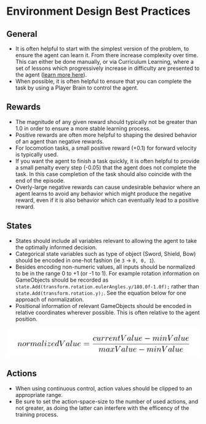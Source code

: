 # Environment Design Best Practices

## General
* It is often helpful to start with the simplest version of the problem, to ensure the agent can learn it. From there increase
complexity over time. This can either be done manually, or via Curriculum Learning, where a set of lessons which progressively increase in difficulty are presented to the agent ([learn more here](../docs/curriculum.md)).
* When possible, it is often helpful to ensure that you can complete the task by using a Player Brain to control the agent.

## Rewards
* The magnitude of any given reward should typically not be greater than 1.0 in order to ensure a more stable learning process.
* Positive rewards are often more helpful to shaping the desired behavior of an agent than negative rewards.
* For locomotion tasks, a small positive reward (+0.1) for forward velocity is typically used. 
* If you want the agent to finish a task quickly, it is often helpful to provide a small penalty every step (-0.05) that the agent does not complete the task. In this case completion of the task should also coincide with the end of the episode.
* Overly-large negative rewards can cause undesirable behavior where an agent learns to avoid any behavior which might produce the negative reward, even if it is also behavior which can eventually lead to a positive reward.

## States
* States should include all variables relevant to allowing the agent to take the optimally informed decision.
* Categorical state variables such as type of object (Sword, Shield, Bow) should be encoded in one-hot fashion (ie `3` -> `0, 0, 1`).
* Besides encoding non-numeric values, all inputs should be normalized to be in the range 0 to +1 (or -1 to 1). For example rotation information on GameObjects should be recorded as `state.Add(transform.rotation.eulerAngles.y/180.0f-1.0f);` rather than `state.Add(transform.rotation.y);`. See the equation below for one approach of normalization. 
* Positional information of relevant GameObjects should be encoded in relative coordinates wherever possible. This is often relative to the agent position.

![normalization](../images/normalization.png)

## Actions
* When using continuous control, action values should be clipped to an appropriate range.
* Be sure to set the action-space-size to the number of used actions, and not greater, as doing the latter can interfere with the efficency of the training process.
